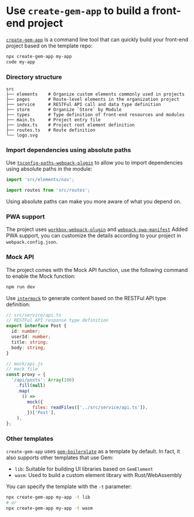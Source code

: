 # Use `create-gem-app` to build a front-end project

[`create-gem-app`](https://github.com/mantou132/create-gem-app) is a command line tool that can quickly build your front-end project based on the template repo:

```bash
npx create-gem-app my-app
code my-app
```

### Directory structure

```
src
├── elements    # Organize custom elements commonly used in projects
├── pages       # Route-level elements in the organization project
├── service     # RESTFul API call and data type definition
├── store       # Organize `Store` by Module
├── types       # Type definition of front-end resources and modules
├── main.ts     # Project entry file
├── index.ts    # Project root element definition
├── routes.ts   # Route definition
└── logo.svg
```

### Import dependencies using absolute paths

Use [`tsconfig-paths-webpack-plugin`](https://github.com/dividab/tsconfig-paths-webpack-plugin) to allow you to import dependencies using absolute paths in the module:

```ts
import 'src/elements/nav';

import routes from 'src/routes';
```

Using absolute paths can make you more aware of what you depend on.

### PWA support

The project uses [`workbox-webpack-plugin`](https://github.com/GoogleChrome/workbox) and [`webpack-pwa-manifest`](https://github.com/arthurbergmz/webpack-pwa-manifest) Added PWA support, you can customize the details according to your project in `webpack.config.json`.

### Mock API

The project comes with the Mock API function, use the following command to enable the Mock function:

```bash
npm run dev
```

Use [`intermock`](https://github.com/google/intermock) to generate content based on the RESTFul API type definition:

```ts
// src/service/api.ts
// RESTFul API response type definition
export interface Post {
  id: number;
  userId: number;
  title: string;
  body: string;
}
```

```js
// mock/api.js
// mock file
const proxy = {
  '/api/posts': Array(100)
    .fill(null)
    .map(
      () =>
        mock({
          files: readFiles(['../src/service/api.ts']),
        })['Post'],
    ),
};
```

### Other templates

`create-gem-app` uses [`gem-boilerplate`](https://github.com/mantou132/gem-boilerplate) as a template by default. In fact, it also supports other templates that use Gem:

- `lib`: Suitable for building UI libraries based on `GemElement`
- `wasm`: Used to build a custom element library with Rust/WebAssembly

You can specify the template with the `-t` parameter:

```bash
npx create-gem-app my-app -t lib
# or
npx create-gem-app my-app -t wasm
```
